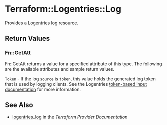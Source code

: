 # Terraform::Logentries::Log

Provides a Logentries log resource.

## Return Values

### Fn::GetAtt

Fn::GetAtt returns a value for a specified attribute of this type. The following are the available attributes and sample return values.

`Token` - If the log `source` is `token`, this value holds the generated log token that is used by logging clients. See the Logentries [token-based input documentation](https://logentries.com/doc/input-token/) for more information.

## See Also

* [logentries_log](https://www.terraform.io/docs/providers/logentries/r/log.html) in the _Terraform Provider Documentation_